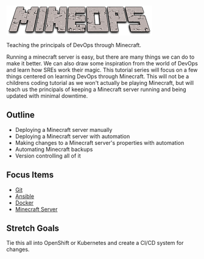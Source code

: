 [![](mineops.png)](#)

Teaching the principals of DevOps through Minecraft.

Running a minecraft server is easy, but there are many things we can do to make it better. We can also draw some inspiration from the world of DevOps and learn how SREs work their magic. This tutorial series will focus on a few things centered on learning DevOps through Minecraft. This will not be a childrens coding tutorial as we won't actually be playing Minecraft, but will teach us the principals of keeping a Minecraft server running and being updated with minimal downtime.

## Outline

* Deploying a Minecraft server manually
* Deploying a Minecraft server with automation
* Making changes to a Minecraft server's properties with automation
* Automating Minecraft backups
* Version controlling all of it

## Focus Items

* [Git](docs/Git.md)
* [Ansible](docs/Ansible.md)
* [Docker](docs/Docker.md)
* [Minecraft Server](docs/Minecraft.md)

## Stretch Goals

Tie this all into OpenShift or Kubernetes and create a CI/CD system for changes.
